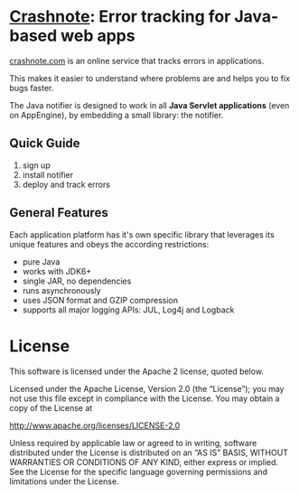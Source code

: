 # [Crashnote](http://crashnote.com#java): Error tracking for Java-based web apps

[crashnote.com](http://crashnote.com#java) is an online service that tracks errors in applications.

This makes it easier to understand where problems are and helps you to fix bugs faster.

The Java notifier is designed to work in all **Java Servlet applications** (even on AppEngine), by embedding a small library: the notifier.


## Quick Guide

1. sign up
2. install notifier
3. deploy and track errors


## General Features

Each application platform has it's own specific library that leverages its unique features and
obeys the according restrictions:

- pure Java
- works with JDK6+
- single JAR, no dependencies
- runs asynchronously
- uses JSON format and GZIP compression
- supports all major logging APIs: JUL, Log4j and Logback


# License

This software is licensed under the Apache 2 license, quoted below.

Licensed under the Apache License, Version 2.0 (the “License”); you may not
use this file except in compliance with the License. You may obtain a copy of
the License at

http://www.apache.org/licenses/LICENSE-2.0

Unless required by applicable law or agreed to in writing, software
distributed under the License is distributed on an “AS IS” BASIS, WITHOUT
WARRANTIES OR CONDITIONS OF ANY KIND, either express or implied. See the
License for the specific language governing permissions and limitations under
the License.